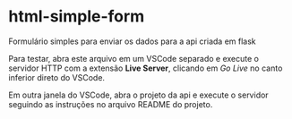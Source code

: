 # html-simple-form

Formulário simples para enviar os dados para a api criada em flask

Para testar, abra este arquivo em um VSCode separado e execute o
servidor HTTP com a extensão **Live Server**, clicando em 
*Go Live* no canto inferior direto do VSCode.

Em outra janela do VSCode, abra o projeto da api e execute o
servidor seguindo as instruções no arquivo README do projeto.
